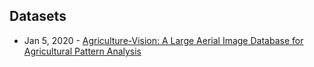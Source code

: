 ## Datasets
- Jan 5, 2020 - [Agriculture-Vision: A Large Aerial Image Database for Agricultural Pattern Analysis](https://arxiv.org/abs/2001.01306)